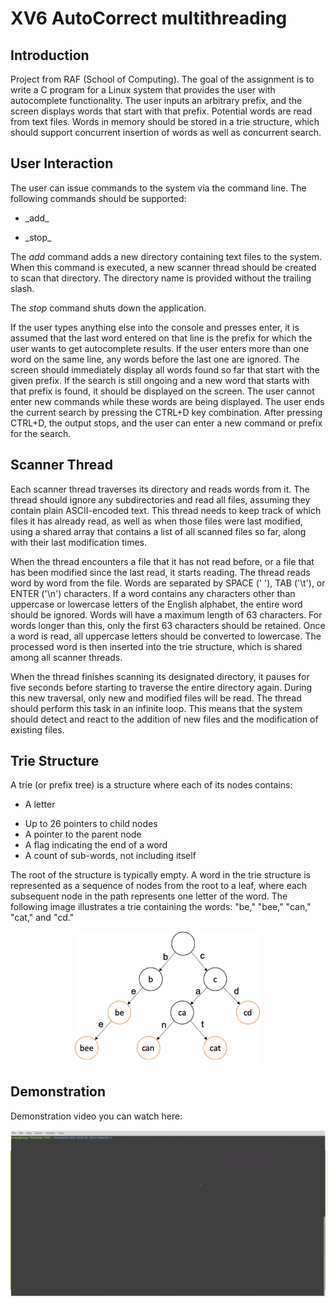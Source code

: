 # XV6 AutoCorrect multithreading

## Introduction
Project from RAF (School of Computing). The goal of the assignment is to write a C program for a Linux system that provides the user with autocomplete functionality. The user inputs an arbitrary prefix, and the screen displays words that start with that prefix. Potential words are read from text files. Words in memory should be stored in a trie structure, which should support concurrent insertion of words as well as concurrent search.


## User Interaction

The user can issue commands to the system via the command line. The following commands should be supported:
<ul>
  <li>_add_ <dir></li>
  <li>_stop_</li>
</ul>

The _add_ command adds a new directory containing text files to the system. When this command is executed, a new scanner thread should be created to scan that directory. The directory name is provided without the trailing slash.

The _stop_ command shuts down the application.

If the user types anything else into the console and presses enter, it is assumed that the last word entered on that line is the prefix for which the user wants to get autocomplete results. If the user enters more than one word on the same line, any words before the last one are ignored. The screen should immediately display all words found so far that start with the given prefix. If the search is still ongoing and a new word that starts with that prefix is found, it should be displayed on the screen. The user cannot enter new commands while these words are being displayed. The user ends the current search by pressing the CTRL+D key combination. After pressing CTRL+D, the output stops, and the user can enter a new command or prefix for the search.


## Scanner Thread

Each scanner thread traverses its directory and reads words from it. The thread should ignore any subdirectories and read all files, assuming they contain plain ASCII-encoded text. This thread needs to keep track of which files it has already read, as well as when those files were last modified, using a shared array that contains a list of all scanned files so far, along with their last modification times.

When the thread encounters a file that it has not read before, or a file that has been modified since the last read, it starts reading. The thread reads word by word from the file. Words are separated by SPACE (' '), TAB ('\t'), or ENTER ('\n') characters. If a word contains any characters other than uppercase or lowercase letters of the English alphabet, the entire word should be ignored. Words will have a maximum length of 63 characters. For words longer than this, only the first 63 characters should be retained. Once a word is read, all uppercase letters should be converted to lowercase. The processed word is then inserted into the trie structure, which is shared among all scanner threads.

When the thread finishes scanning its designated directory, it pauses for five seconds before starting to traverse the entire directory again. During this new traversal, only new and modified files will be read. The thread should perform this task in an infinite loop. This means that the system should detect and react to the addition of new files and the modification of existing files.



## Trie Structure

A trie (or prefix tree) is a structure where each of its nodes contains:
<ul>
  <li>A letter <dir></li>
  <li>Up to 26 pointers to child nodes</li>
  <li>A pointer to the parent node</li>
  <li>A flag indicating the end of a word</li>
  <li>A count of sub-words, not including itself</li>
</ul>
The root of the structure is typically empty. A word in the trie structure is represented as a sequence of nodes from the root to a leaf, where each subsequent node in the path represents one letter of the word. The following image illustrates a trie containing the words: "be," "bee," "can," "cat," and "cd."

<p align="center">
  <img src="images/trie.png" alt="trie" width="300">
</p>


## Demonstration

Demonstration video you can watch here:

[![Watch the video](https://raw.githubusercontent.com/Dovlane/XV6_AutoCorrect_multithreading/main/images/thumbnail.png)](https://youtu.be/DcSZfUzCRtM)


